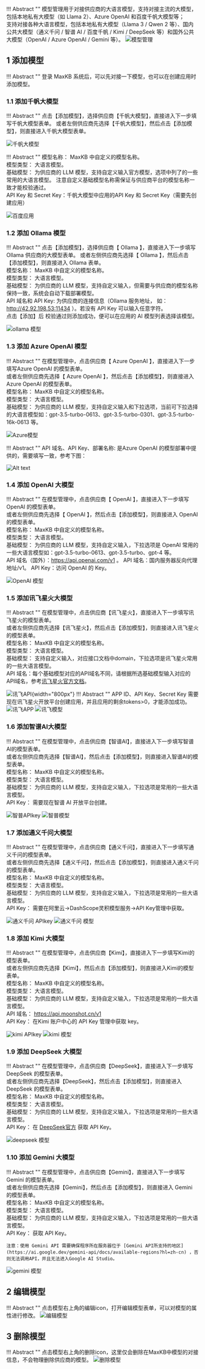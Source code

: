 !!! Abstract ""
    模型管理用于对接供应商的大语言模型，支持对接主流的大模型，包括本地私有大模型（如 Llama 2）、Azure OpenAI 和百度千帆大模型等；           
    支持对接各种大语言模型，包括本地私有大模型（Llama 3 / Qwen 2 等）、国内公共大模型（通义千问 / 智谱 AI / 百度千帆 / Kimi / DeepSeek 等）和国外公共大模型（OpenAI / Azure OpenAI / Gemini 等）。
![模型管理](../../img/index/model.jpg)


## 1 添加模型

!!! Abstract ""
    登录 MaxKB 系统后，可以先对接一下模型，也可以在创建应用时添加模型。

### 1.1 添加千帆大模型

!!! Abstract ""
    点击【添加模型】，选择供应商【千帆大模型】，直接进入下一步填写千帆大模型表单。
    或者左侧供应商先选择【千帆大模型】，然后点击【添加模型】，则直接进入千帆大模型表单。

![千帆大模型](../../img/model/qianfan-model.png)

!!! Abstract ""
    模型名称： MaxKB 中自定义的模型名称。   
    模型类型： 大语言模型。    
    基础模型： 为供应商的 LLM 模型，支持自定义输入官方模型，选项中列了的一些常用的大语言模型。
            注意自定义基础模型名称需保证与供应商平台的模型名称一致才能校验通过。    
    API Key 和 Secret Key：千帆大模型中应用的API Key 和 Secret Key（需要先创建应用）   


![百度应用](../../img/model/qianfan-app.png)

### 1.2 添加 Ollama 模型

!!! Abstract ""
    点击【添加模型】，选择供应商【 Ollama 】，直接进入下一步填写 Ollama 供应商的大模型表单。
    或者左侧供应商先选择【 Ollama 】，然后点击【添加模型】，则直接进入 Ollama 表单。    
    模型名称： MaxKB 中自定义的模型名称。   
    模型类型： 大语言模型。    
    基础模型： 为供应商的 LLM 模型，支持自定义输入，但需要与供应商的模型名称保持一致，系统会自动下载部署模型。   
    API 域名和 API Key: 为供应商的连接信息（Ollama 服务地址， 如：http://42.92.198.53:11434 ）。若没有 API Key 可以输入任意字符。     
    点击【添加】后 校验通过则添加成功，便可以在应用的 AI 模型列表选择该模型。
    
![ollama 模型](../../img/model/ollama-model.png)

### 1.3 添加 Azure OpenAI 模型

!!! Abstract ""
    在模型管理中，点击供应商【 Azure OpenAI 】，直接进入下一步填写Azure OpenAI 的模型表单。    
    或者左侧供应商先选择【 Azure OpenAI 】，然后点击【添加模型】，则直接进入 Azure OpenAI 的模型表单。    
    模型名称： MaxKB 中自定义的模型名称。   
    模型类型： 大语言模型。   
    基础模型： 为供应商的 LLM 模型，支持自定义输入和下拉选项，当前可下拉选择的大语言模型如：gpt-3.5-turbo-0613、gpt-3.5-turbo-0301、gpt-3.5-turbo-16k-0613 等。    

![Azure模型](../../img/model/Azure-model.png)

!!! Abstract ""
    API 域名、API Key、部署名称: 是Azure OpenAI 的模型部署中提供的，需要填写一致，参考下图：

![Alt text](<../../img/model/Azure key.png>)

### 1.4 添加 OpenAI 大模型

!!! Abstract ""
    在模型管理中，点击供应商【 OpenAI 】，直接进入下一步填写 OpenAI 的模型表单。    
    或者左侧供应商先选择【 OpenAI 】，然后点击【添加模型】，则直接进入 OpenAI 的模型表单。    
    模型名称： MaxKB 中自定义的模型名称。   
    模型类型： 大语言模型。   
    基础模型： 为供应商的 LLM 模型，支持自定义输入，下拉选项是 OpenAI 常用的一些大语言模型如：gpt-3.5-turbo-0613、gpt-3.5-turbo、gpt-4 等。    
    API 域名（国外）：https://api.openai.com/v1 。
    API 域名：国内服务器反向代理地址/v1。
    API Key：访问 OpenAI 的 Key。

![OpenAI 模型](../../img/model/OpenAI.png)

### 1.5 添加讯飞星火大模型

!!! Abstract ""
    在模型管理中，点击供应商【讯飞星火】，直接进入下一步填写讯飞星火的模型表单。    
    或者左侧供应商先选择【讯飞星火】，然后点击【添加模型】，则直接进入讯飞星火的模型表单。    
    模型名称： MaxKB 中自定义的模型名称。   
    模型类型： 大语言模型。   
    基础模型： 支持自定义输入，对应接口文档中domain，下拉选项是讯飞星火常用的一些大语言模型。    
    API 域名：每个基础模型对应的API域名不同，请根据所选基础模型输入对应的API域名，参考[讯飞星火官方文档](https://www.xfyun.cn/doc/spark/Web.html#_1-%E6%8E%A5%E5%8F%A3%E8%AF%B4%E6%98%8E)。

![讯飞API](../../img/model/xunfei_api.png){width="800px"}
!!! Abstract ""
    APP ID、API Key、Secret Key 需要现在讯飞星火开放平台创建应用，并且应用的剩余tokens>0，才能添加成功。
![讯飞APP](../../img/model/xunfei_app.png)
![讯飞模型](../../img/model/xunfei_model.png)

### 1.6 添加智谱AI大模型

!!! Abstract ""
    在模型管理中，点击供应商【智谱AI】，直接进入下一步填写智谱AI的模型表单。    
    或者左侧供应商先选择【智谱AI】，然后点击【添加模型】，则直接进入智谱AI的模型表单。    
    模型名称： MaxKB 中自定义的模型名称。   
    模型类型： 大语言模型。   
    基础模型： 为供应商的 LLM 模型，支持自定义输入，下拉选项是常用的一些大语言模型。    
    API Key： 需要现在智谱 AI 开放平台创建。

![智普APIkey](../../img/model/zhipu_apikey.png)
![智普模型](../../img/model/zhipu_model.png)

### 1.7 添加通义千问大模型

!!! Abstract ""
    在模型管理中，点击供应商【通义千问】，直接进入下一步填写通义千问的模型表单。    
    或者左侧供应商先选择【通义千问】，然后点击【添加模型】，则直接进入通义千问的模型表单。    
    模型名称： MaxKB 中自定义的模型名称。   
    模型类型： 大语言模型。   
    基础模型： 为供应商的 LLM 模型，支持自定义输入，下拉选项是常用的一些大语言模型。    
    API Key： 需要在阿里云->DashScope灵积模型服务->API Key管理中获取。

![通义千问 APIkey](../../img/model/tongyi_apikey.png)
![通义千问 模型](../../img/model/tongyi_model.png)

### 1.8 添加 Kimi 大模型

!!! Abstract ""
    在模型管理中，点击供应商【Kimi】，直接进入下一步填写Kimi的模型表单。    
    或者左侧供应商先选择【Kimi】，然后点击【添加模型】，则直接进入Kimi的模型表单。    
    模型名称： MaxKB 中自定义的模型名称。   
    模型类型： 大语言模型。   
    基础模型： 为供应商的 LLM 模型，支持自定义输入，下拉选项是常用的一些大语言模型。  
    API 域名： https://api.moonshot.cn/v1  
    API Key： 在Kimi 账户中心的 API Key 管理中获取 key。

![kimi APIkey](../../img/model/kimi_apikey.png)
![kimi 模型](../../img/model/kimi_model.png)

### 1.9 添加 DeepSeek 大模型

!!! Abstract ""
    在模型管理中，点击供应商【DeepSeek】，直接进入下一步填写 DeepSeek 的模型表单。    
    或者左侧供应商先选择【DeepSeek】，然后点击【添加模型】，则直接进入 DeepSeek 的模型表单。    
    模型名称： MaxKB 中自定义的模型名称。   
    模型类型： 大语言模型。   
    基础模型： 为供应商的 LLM 模型，支持自定义输入，下拉选项是常用的一些大语言模型。  
    API Key： 在 [DeepSeek官方](https://www.deepseek.com) 获取 API Key。

![deepseek 模型](../../img/model/deepseek.png)

###  1.10 添加 Gemini 大模型

!!! Abstract ""
    在模型管理中，点击供应商【Gemini】，直接进入下一步填写 Gemini 的模型表单。    
    或者左侧供应商先选择【Gemini】，然后点击【添加模型】，则直接进入 Gemini 的模型表单。    
    模型名称： MaxKB 中自定义的模型名称。   
    模型类型： 大语言模型。   
    基础模型： 为供应商的 LLM 模型，支持自定义输入，下拉选项是常用的一些大语言模型。  
    API Key： 获取 API Key。

    注意：使用 Gemini API 需要确保程序所在服务器位于 [Gemini API所支持的地区](https://ai.google.dev/gemini-api/docs/available-regions?hl=zh-cn) ，否则无法调用API，并且无法进入Google AI Studio。

![gemini 模型](../../img/model/gemini.png)

## 2 编辑模型

!!! Abstract ""
    点击模型右上角的编辑icon，打开编辑模型表单，可以对模型的属性进行修改。
![编辑模型](../../img/model/edit_model.jpg)

## 3 删除模型

!!! Abstract ""
    点击模型右上角的删除icon，这里仅会删除在MaxKB中模型的对接信息，不会物理删除供应商的模型。
![删除模型](../../img/model/del_model.jpg)